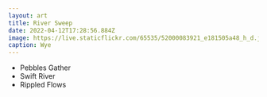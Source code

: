 ```yaml
---
layout: art
title: River Sweep
date: 2022-04-12T17:28:56.884Z
image: https://live.staticflickr.com/65535/52000083921_e181505a48_h_d.jpg
caption: Wye
---
```

* Pebbles Gather
* Swift River
* Rippled Flows